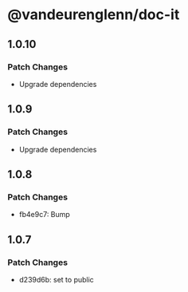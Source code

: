 # @vandeurenglenn/doc-it

## 1.0.10

### Patch Changes

- Upgrade dependencies

## 1.0.9

### Patch Changes

- Upgrade dependencies

## 1.0.8

### Patch Changes

- fb4e9c7: Bump

## 1.0.7

### Patch Changes

- d239d6b: set to public
